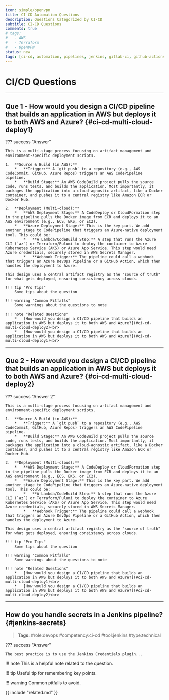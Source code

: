 ```yaml
---
icon: simple/openvpn
title: CI-CD Automation Questions
description: Questions Categorized by CI-CD
subtitle: CI-CD Questions
comments: true 
# tags:
#   - AWS
#   - Terraform
#   - OpenVPN
status: new
tags: [ci-cd, automation, pipelines, jenkins, gitlab-ci, github-actions, azure-devops, ci-cd]
---
```


<!-- # Ci Cd Automation -->

<!-- ## Question A: Placeholder Question?
Your answer goes here. -->


# CI/CD Questions

---

## Que 1 - How would you design a CI/CD pipeline that builds an application in AWS but deploys it to both AWS and Azure? {#ci-cd-multi-cloud-deploy1}

??? success "Answer"

    This is a multi-stage process focusing on artifact management and environment-specific deployment scripts.
    
    1.  **Source & Build (in AWS):**
        *   **Trigger:** A `git push` to a repository (e.g., AWS CodeCommit, GitHub, Azure Repos) triggers an AWS CodePipeline pipeline.
        *   **Build Stage:** An AWS CodeBuild project pulls the source code, runs tests, and builds the application. Most importantly, it packages the application into a cloud-agnostic artifact, like a Docker container, and pushes it to a central registry like Amazon ECR or Docker Hub.
    
    2.  **Deployment (Multi-cloud):**
        *   **AWS Deployment Stage:** A CodeDeploy or CloudFormation step in the pipeline pulls the Docker image from ECR and deploys it to an AWS environment (e.g., ECS, EKS, or EC2).
        *   **Azure Deployment Stage:** This is the key part. We add another stage to CodePipeline that triggers an Azure-native deployment tool. This could be:
            *   **A Lambda/CodeBuild Step:** A step that runs the Azure CLI (`az`) or Terraform/Pulumi to deploy the container to Azure Kubernetes Service (AKS) or Azure App Service. This step would need Azure credentials, securely stored in AWS Secrets Manager.
            *   **Webhook Trigger:** The pipeline could call a webhook that triggers an Azure DevOps Pipeline or a GitHub Action, which then handles the deployment to Azure.

    This design uses a central artifact registry as the "source of truth" for what gets deployed, ensuring consistency across clouds.

    !!! tip "Pro Tips"
        Some tips about the question

    !!! warning "Common Pitfalls"
        Some warnings about the questions to note

    !!! note "Related Questions"
        *   [How would you design a CI/CD pipeline that builds an application in AWS but deploys it to both AWS and Azure?](#ci-cd-multi-cloud-deploy2)<br>
        *   [How would you design a CI/CD pipeline that builds an application in AWS but deploys it to both AWS and Azure?](#ci-cd-multi-cloud-deploy1)<br>

---

## Que 2 - How would you design a CI/CD pipeline that builds an application in AWS but deploys it to both AWS and Azure? {#ci-cd-multi-cloud-deploy2}

??? success "Answer 2"

    This is a multi-stage process focusing on artifact management and environment-specific deployment scripts.
    
    1.  **Source & Build (in AWS):**
        *   **Trigger:** A `git push` to a repository (e.g., AWS CodeCommit, GitHub, Azure Repos) triggers an AWS CodePipeline pipeline.
        *   **Build Stage:** An AWS CodeBuild project pulls the source code, runs tests, and builds the application. Most importantly, it packages the application into a cloud-agnostic artifact, like a Docker container, and pushes it to a central registry like Amazon ECR or Docker Hub.
    
    2.  **Deployment (Multi-cloud):**
        *   **AWS Deployment Stage:** A CodeDeploy or CloudFormation step in the pipeline pulls the Docker image from ECR and deploys it to an AWS environment (e.g., ECS, EKS, or EC2).
        *   **Azure Deployment Stage:** This is the key part. We add another stage to CodePipeline that triggers an Azure-native deployment tool. This could be:
            *   **A Lambda/CodeBuild Step:** A step that runs the Azure CLI (`az`) or Terraform/Pulumi to deploy the container to Azure Kubernetes Service (AKS) or Azure App Service. This step would need Azure credentials, securely stored in AWS Secrets Manager.
            *   **Webhook Trigger:** The pipeline could call a webhook that triggers an Azure DevOps Pipeline or a GitHub Action, which then handles the deployment to Azure.

    This design uses a central artifact registry as the "source of truth" for what gets deployed, ensuring consistency across clouds.

    !!! tip "Pro Tips"
        Some tips about the question

    !!! warning "Common Pitfalls"
        Some warnings about the questions to note

    !!! note "Related Questions"
        *   [How would you design a CI/CD pipeline that builds an application in AWS but deploys it to both AWS and Azure?](#ci-cd-multi-cloud-deploy1)<br>
        *   [How would you design a CI/CD pipeline that builds an application in AWS but deploys it to both AWS and Azure?](#ci-cd-multi-cloud-deploy2)<br>

---

## How do you handle secrets in a Jenkins pipeline? {#jenkins-secrets}

> **Tags:** #role:devops #competency:ci-cd #tool:jenkins #type:technical

??? success "Answer"

    The best practice is to use the Jenkins Credentials plugin...


!!! note
    This is a helpful note related to the question.

!!! tip
    Useful tip for remembering key points.

!!! warning
    Common pitfalls to avoid.

{{ include "related.md" }}

